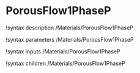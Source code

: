 # PorousFlow1PhaseP

!syntax description /Materials/PorousFlow1PhaseP

!syntax parameters /Materials/PorousFlow1PhaseP

!syntax inputs /Materials/PorousFlow1PhaseP

!syntax children /Materials/PorousFlow1PhaseP
